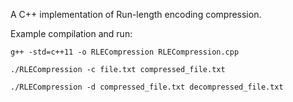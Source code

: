 A C++ implementation of Run-length encoding compression.

Example compilation and run:

`g++ -std=c++11 -o RLECompression RLECompression.cpp`

`./RLECompression -c file.txt compressed_file.txt`

`./RLECompression -d compressed_file.txt decompressed_file.txt`
